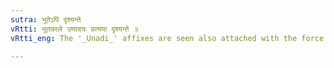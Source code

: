 ```yaml
---
sutra: भूतेऽपि दृश्यन्ते
vRtti: भूतकाले उणादयः प्रत्यया दृश्यन्ते ॥
vRtti_eng: The '_Unadi_' affixes are seen also attached with the force of the past time.

---
```

